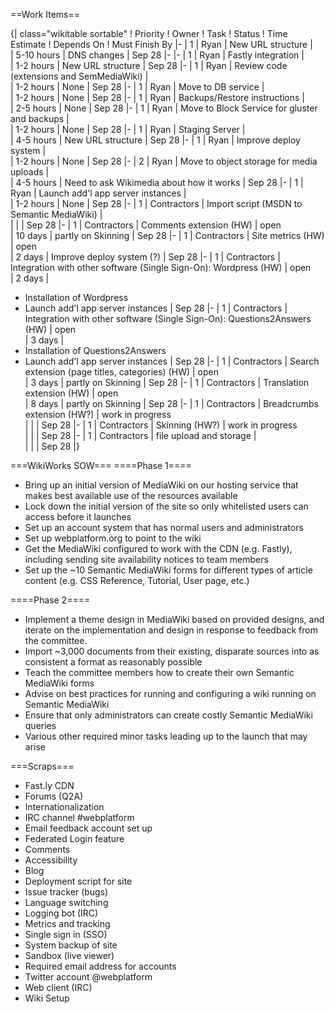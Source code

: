 ==Work Items==

{| class="wikitable sortable"
! Priority
! Owner
! Task
! Status
! Time Estimate
! Depends On
! Must Finish By
|-
| 1
| Ryan
| New URL structure
|                                        
| 5-10 hours
| DNS changes
| Sep 28
|-
|-
| 1
| Ryan
| Fastly integration
|                                        
| 1-2 hours
| New URL structure
| Sep 28
|-
| 1
| Ryan
| Review code (extensions and SemMediaWiki)
|                                        
| 1-2 hours
| None
| Sep 28
|-
| 1
| Ryan
| Move to DB service
|                                        
| 1-2 hours
| None
| Sep 28
|-
| 1
| Ryan
| Backups/Restore instructions
|                                        
| 2-5 hours
| None
| Sep 28
|-
| 1
| Ryan
| Move to Block Service for gluster and backups
|                                        
| 1-2 hours
| None
| Sep 28
|-
| 1
| Ryan
| Staging Server
|                                        
| 4-5 hours
| New URL structure
| Sep 28
|-
| 1
| Ryan
| Improve deploy system
|                                        
| 1-2 hours
| None
| Sep 28
|-
| 2
| Ryan
| Move to object storage for media uploads
|                                        
| 4-5 hours
| Need to ask Wikimedia about how it works
| Sep 28
|-
| 1
| Ryan
| Launch add'l app server instances
|                                        
| 1-2 hours
| None
| Sep 28
|-
| 1
| Contractors
| Import script (MSDN to Semantic MediaWiki)
|                                        
| 
| 
| Sep 28
|-
| 1
| Contractors
| Comments extension (HW)
| open                                       
| 10 days
| partly on Skinning
| Sep 28
|-
| 1
| Contractors
| Site metrics (HW)
| open                                       
| 2 days
| Improve deploy system (?)
| Sep 28
|-
| 1
| Contractors
| Integration with other software (Single Sign-On): Wordpress (HW)
| open                                       
| 2 days
| 
* Installation of Wordpress
* Launch add'l app server instances 
| Sep 28
|-
| 1
| Contractors
| Integration with other software (Single Sign-On): Questions2Answers (HW)
| open                                       
| 3 days
| 
* Installation of Questions2Answers
* Launch add'l app server instances 
| Sep 28
|-
| 1
| Contractors
| Search extension (page titles, categories) (HW)
| open                                       
| 3 days
| partly on Skinning
| Sep 28
|-
| 1
| Contractors
| Translation extension (HW)
| open                                       
| 8 days
| partly on Skinning
| Sep 28
|-
| 1
| Contractors
| Breadcrumbs extension (HW?)
| work in progress                                       
| 
| 
| Sep 28
|-
| 1
| Contractors
| Skinning (HW?)
| work in progress                                       
| 
| 
| Sep 28
|-
| 1
| Contractors
| file upload and storage
|                                        
| 
| 
| Sep 28
|}




===WikiWorks SOW===
====Phase 1====
* Bring up an initial version of MediaWiki on our hosting service that makes best available use of the resources available
* Lock down the initial version of the site so only whitelisted users can access before it launches
* Set up an account system that has normal users and administrators
* Set up webplatform.org to point to the wiki
* Get the MediaWiki configured to work with the CDN (e.g. Fastly), including sending site availability notices to team members
* Set up the ~10 Semantic MediaWiki forms for different types of article content (e.g. CSS Reference, Tutorial, User page, etc.)

====Phase 2====
* Implement a theme design in MediaWiki based on provided designs, and iterate on the implementation and design in response to feedback from the committee.
* Import ~3,000 documents from their existing, disparate sources into as consistent a format as reasonably possible
* Teach the committee members how to create their own Semantic MediaWiki forms
* Advise on best practices for running and configuring a wiki running on Semantic MediaWiki
* Ensure that only administrators can create costly Semantic MediaWiki queries
* Various other required minor tasks leading up to the launch that may arise

===Scraps===
* Fast.ly CDN
* Forums (Q2A)
* Internationalization
* IRC channel #webplatform
* Email feedback account set up
* Federated Login feature
* Comments
* Accessibility
* Blog
* Deployment script for site
* Issue tracker (bugs)
* Language switching
* Logging bot (IRC)
* Metrics and tracking
* Single sign in (SSO)
* System backup of site
* Sandbox (live viewer)
* Required email address for accounts
* Twitter account @webplatform
* Web client (IRC)
* Wiki Setup